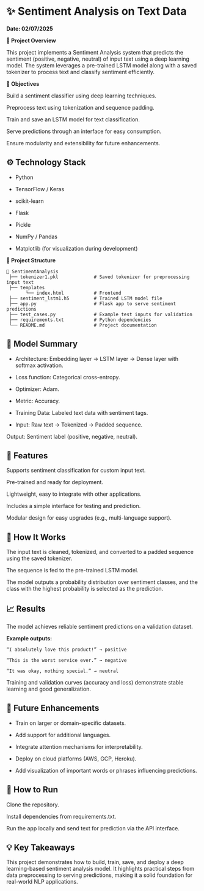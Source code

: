 # ✨ Sentiment Analysis on Text Data

**Date: 02/07/2025**

**📌 Project Overview**

This project implements a Sentiment Analysis system that predicts the sentiment (positive, negative, neutral) of input text using a deep learning model. The system leverages a pre-trained LSTM model along with a saved tokenizer to process text and classify sentiment efficiently.

**🎯 Objectives**

Build a sentiment classifier using deep learning techniques.

Preprocess text using tokenization and sequence padding.

Train and save an LSTM model for text classification.

Serve predictions through an interface for easy consumption.

Ensure modularity and extensibility for future enhancements.

## ⚙ Technology Stack

- Python

- TensorFlow / Keras

- scikit-learn

- Flask

- Pickle

- NumPy / Pandas

- Matplotlib (for visualization during development)

**📂 Project Structure**
```
📂 SentimentAnalysis
 ├── tokenizer1.pkl             # Saved tokenizer for preprocessing input text
 ├── templates
       └── index.html           # Frontend
 ├── sentiment_lstm1.h5         # Trained LSTM model file
 ├── app.py                     # Flask app to serve sentiment predictions
 ├── test_cases.py              # Example test inputs for validation
 ├── requirements.txt           # Python dependencies
 └── README.md                  # Project documentation
```
## 🧠 Model Summary

- Architecture: Embedding layer → LSTM layer → Dense layer with softmax activation.

- Loss function: Categorical cross-entropy.

- Optimizer: Adam.

- Metric: Accuracy.

- Training Data: Labeled text data with sentiment tags.

- Input: Raw text → Tokenized → Padded sequence.

Output: Sentiment label (positive, negative, neutral).

## 🎨 Features

Supports sentiment classification for custom input text.

Pre-trained and ready for deployment.

Lightweight, easy to integrate with other applications.

Includes a simple interface for testing and prediction.

Modular design for easy upgrades (e.g., multi-language support).

## 📝 How It Works

The input text is cleaned, tokenized, and converted to a padded sequence using the saved tokenizer.

The sequence is fed to the pre-trained LSTM model.

The model outputs a probability distribution over sentiment classes, and the class with the highest probability is selected as the prediction.

## 📈 Results

The model achieves reliable sentiment predictions on a validation dataset.

**Example outputs:**
```
“I absolutely love this product!” → positive

“This is the worst service ever.” → negative

“It was okay, nothing special.” → neutral
```
Training and validation curves (accuracy and loss) demonstrate stable learning and good generalization.

## 🚀 Future Enhancements

- Train on larger or domain-specific datasets.

- Add support for additional languages.

- Integrate attention mechanisms for interpretability.

- Deploy on cloud platforms (AWS, GCP, Heroku).

- Add visualization of important words or phrases influencing predictions.

## 📌 How to Run

Clone the repository.

Install dependencies from requirements.txt.

Run the app locally and send text for prediction via the API interface.

## 💡 Key Takeaways

This project demonstrates how to build, train, save, and deploy a deep learning-based sentiment analysis model. It highlights practical steps from data preprocessing to serving predictions, making it a solid foundation for real-world NLP applications.
